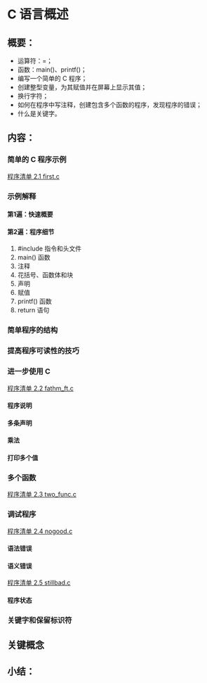 # C 语言概述

## 概要：

- 运算符：=；
- 函数：main()、printf()；
- 编写一个简单的 C 程序；
- 创建整型变量，为其赋值并在屏幕上显示其值；
- 换行字符；
- 如何在程序中写注释，创建包含多个函数的程序，发现程序的错误；
- 什么是关键字。

## 内容：

### 简单的 C 程序示例

[程序清单 2.1 first.c ](../source_code/Chapter_02/first.c)

### 示例解释

#### 第1遍：快速概要

#### 第2遍：程序细节

1. #include 指令和头文件
2. main() 函数
3. 注释
4. 花括号、函数体和块
5. 声明
6. 赋值
7. printf() 函数
8. return 语句

### 简单程序的结构

### 提高程序可读性的技巧

### 进一步使用 C

[程序清单 2.2 fathm_ft.c ](../source_code/Chapter_02/fathm_ft.c)

#### 程序说明
#### 多条声明
#### 乘法
#### 打印多个值

### 多个函数

[程序清单 2.3 two_func.c ](../source_code/Chapter_02/two_func.c)

### 调试程序

[程序清单 2.4 nogood.c ](../source_code/Chapter_02/nogood.c)

#### 语法错误

#### 语义错误

[程序清单 2.5 stillbad.c ](../source_code/Chapter_02/stillbad.c)

#### 程序状态

### 关键字和保留标识符

## 关键概念

## 小结：
